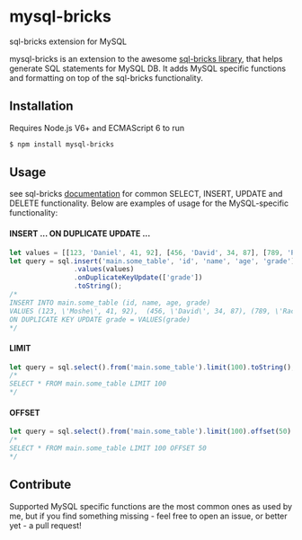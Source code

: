 # mysql-bricks
sql-bricks extension for MySQL

mysql-bricks is an extension to the awesome [sql-bricks library], that helps generate SQL statements for MySQL DB. It adds MySQL specific functions and formatting on top of the sql-bricks functionality.


## Installation

Requires Node.js V6+ and ECMAScript 6 to run

```sh
$ npm install mysql-bricks
```

## Usage

see  sql-bricks [documentation] for common SELECT, INSERT, UPDATE and DELETE functionality. Below are examples of usage for the MySQL-specific functionality:

#### INSERT ... ON DUPLICATE UPDATE ...

```javascript
let values = [[123, 'Daniel', 41, 92], [456, 'David', 34, 87], [789, 'Rachel', 22, 98]];  
let query = sql.insert('main.some_table', 'id', 'name', 'age', 'grade')
                .values(values)
                .onDuplicateKeyUpdate(['grade'])
                .toString();
/*                
INSERT INTO main.some_table (id, name, age, grade)
VALUES (123, \'Moshe\', 41, 92),  (456, \'David\', 34, 87), (789, \'Rachel\', 22, 98)
ON DUPLICATE KEY UPDATE grade = VALUES(grade)
*/
```

#### LIMIT

```javascript
let query = sql.select().from('main.some_table').limit(100).toString();
/*                
SELECT * FROM main.some_table LIMIT 100
*/
```

#### OFFSET

```javascript
let query = sql.select().from('main.some_table').limit(100).offset(50).toString();
/*                
SELECT * FROM main.some_table LIMIT 100 OFFSET 50
*/
```


## Contribute

Supported MySQL specific functions are the most common ones as used by me, but if you find something missing - feel free to open an issue, or better yet - a pull request!

[sql-bricks library]: <http://csnw.github.io/sql-bricks/>
[documentation]: <http://csnw.github.io/sql-bricks/>
